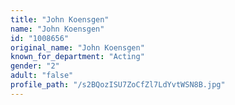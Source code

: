 ```yaml
---
title: "John Koensgen"
name: "John Koensgen"
id: "1008656"
original_name: "John Koensgen"
known_for_department: "Acting"
gender: "2"
adult: "false"
profile_path: "/s2BQozISU7ZoCfZl7LdYvtWSN8B.jpg"
---
```

